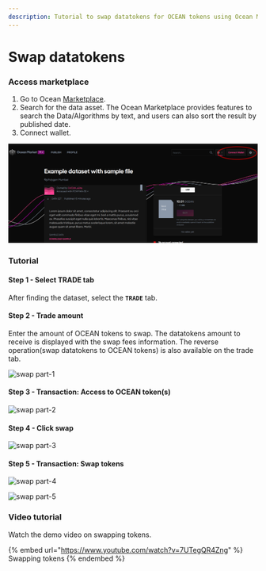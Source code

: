 ```yaml
---
description: Tutorial to swap datatokens for OCEAN tokens using Ocean Market
---
```


# Swap datatokens

### Access marketplace

1. Go to Ocean [Marketplace](https://v4.market.oceanprotocol.com/).
2. Search for the data asset. The Ocean Marketplace provides features to search the Data/Algorithms by text, and users can also sort the result by published date.
3. Connect wallet.

![connect wallet](../.gitbook/assets/consume-connect-wallet.png)

### Tutorial

#### Step 1 - Select TRADE tab

After finding the dataset, select the **`TRADE`** tab.

#### Step 2 - Trade amount

Enter the amount of OCEAN tokens to swap. The datatokens amount to receive is displayed with the swap fees information. The reverse operation(swap datatokens to OCEAN tokens) is also available on the trade tab.

![swap part-1](../.gitbook/assets/Swap-1.png)

#### Step 3 - Transaction: Access to OCEAN token(s)

![swap part-2](../.gitbook/assets/Swap-2.png)

#### Step 4 - Click swap

![swap part-3](../.gitbook/assets/Swap-3.png)

#### Step 5 - Transaction: Swap tokens

![swap part-4](../.gitbook/assets/Swap-4.png)

![swap part-5](../.gitbook/assets/Swap-5.png)

### Video tutorial

Watch the demo video on swapping tokens.

{% embed url="https://www.youtube.com/watch?v=7UTegQR4Zng" %}
Swapping tokens
{% endembed %}
